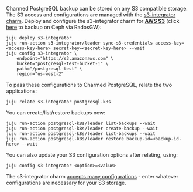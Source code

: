 Charmed PostgreSQL backup can be stored on any S3 compatible storage. The S3 access and configurations are managed with the [s3-integrator charm](https://charmhub.io/s3-integrator). Deploy and configure the s3-integrator charm for **[AWS S3](https://aws.amazon.com/s3/)** (click [here](/t/charmed-postgresql-k8s-how-to-configure-s3-for-radosgw/10316) to backup on Ceph via RadosGW):
```
juju deploy s3-integrator
juju run-action s3-integrator/leader sync-s3-credentials access-key=<access-key-here> secret-key=<secret-key-here> --wait
juju config s3-integrator \
    endpoint="https://s3.amazonaws.com" \
    bucket="postgresql-test-bucket-1" \
    path="/postgresql-test" \
    region="us-west-2"
```

To pass these configurations to Charmed PostgreSQL, relate the two applications:
```
juju relate s3-integrator postgresql-k8s
```

You can create/list/restore backups now:

```shell
juju run-action postgresql-k8s/leader list-backups --wait
juju run-action postgresql-k8s/leader create-backup --wait
juju run-action postgresql-k8s/leader list-backups --wait
juju run-action postgresql-k8s/leader restore backup-id=<backup-id-here> --wait
```

You can also update your S3 configuration options after relating, using:
```shell
juju config s3-integrator <option>=<value>
```

The s3-integrator charm [accepts many configurations](https://charmhub.io/s3-integrator/configure) - enter whatever configurations are necessary for your S3 storage.
